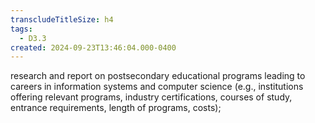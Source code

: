 ```yaml
---
transcludeTitleSize: h4
tags:
  - D3.3
created: 2024-09-23T13:46:04.000-0400
---
```

research and report on postsecondary educational programs leading to careers in information systems and computer science (e.g., institutions offering relevant programs, industry certifications, courses of study, entrance requirements, length of programs, costs);